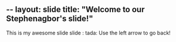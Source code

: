 --
layout: slide
title: "Welcome to our Stephenagbor's slide!"
---
This is my awesome slide slide : tada: 
Use the left arrow to go back!
